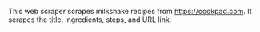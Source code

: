 This web scraper scrapes milkshake recipes from https://cookpad.com. It scrapes the title, ingredients, steps, and URL link.
